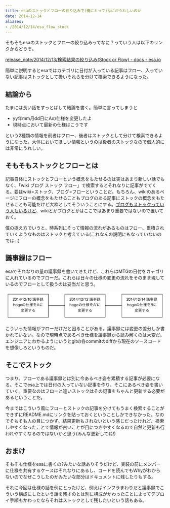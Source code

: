 ```yaml
---
title: esaのストックとフローの絞り込みで(俺にとって)なにがうれしいのか
date: 2014-12-14
aliases:
- /2014/12/14/esa_flow_stock
---
```


そもそもesaのストックとフローの絞り込みってなに？っていう人は以下のリンクからどうぞ。

[release_note/2014/12/13/検索結果の絞り込み(Stock or Flow) - docs - esa.io](https://docs.esa.io/posts/31)

簡単に説明するとesaではカテゴリに日付が入っている記事はフロー、入っていない記事はストックとして扱いそれらを分けて検索できるようになった。

## 結論から

たまには長い話をすっとばして結論を書く。簡単に言ってしまうと

* yy年mm月dd日にAの仕様を変更したよ
* 現時点において最新の仕様はこうです

という2種類の情報を前者はフロー、後者はストックとして分けて検索できるようになった。大体においてほしい情報というのは後者のストックなので個人的には非常にうれしい。

## そもそもストックとフローとは

記事自体にストックとフローという概念をもたせるのは実はあまり新しい話でもなく、「wiki ブログ ストック フロー」で検索するとそれなりに記事がでてくる。要はwiki=ストック、ブログ=フローということだ。もちろん、wikiのあるページにフローの概念をもたせることもブログのある記事にストックの概念をもたせることも可能だけど大枠としてそういうことにする。[ブログもストックっていう人もいるけど](http://jkondo.hatenablog.com/entry/2011/11/19/114109)、wikiとかブログとかはここではあまり重要ではないので置いておく。

僕の捉え方でいうと、時系列にそって情報の流れがあるものはフロー、累積されていくようなものはストックと考えている(これなんの説明にもなっていないのでは…)

## 議事録はフロー

esaでそれなりの量の議事録を書いてきたけど、これらはMTGの日付をカテゴリに入れているのでフローだ。これらは日々の仕様の変更の流れをそのまま現しているのでフローとして扱うのは妥当だと思う。

![flow.png](/images/2014-12-14-flow.png)

こういった情報がフローだけだと困ることがある。議事録には変更の差分しか書かれていない。なので現時点であるべき仕様を議事録から読み解くのは大変だ。エンジニアにわかるようにいうとgitの各commitのdiffから現在のソースコードを想像しろというものだ。

## そこでストック

つまり、フローである議事録とは別に今あるべき姿を累積する記事が必要になる。そこでesa上では日付の入っていない記事を作り、そこにあるべき姿を書いていく。重要なのはフローと違いストックはその記事をちゃんと更新する必要があるということだ。

今まではこういう風にフローとストックの記事を分けてもうまく検索することができずにREADME.mdにリンクを貼っておくということしかできなかった。なのでそもそも人の目につかず、結果更新もされないという感じだったけれど、検索しやすくなったことで情報が古いことが目につきやすくなるので自然と更新も行われやすくなるのではないかと思う(みんな更新してね!)

## おまけ

そもそも仕様をesaに書くの?みたいな話ありそうだけど、実装の前にメンバーに仕様を共有するケースはそれなりにあるし、コードを読んでもWhyがわからないのでなぜこうしたのかみたいな部分はドキュメントに残したりもする。

それに今回は仕様の話を例にとったけど、例えばインフラまわりだと議事録でこういう構成にしたという話を残すのとは別に構成がかわったことによってデプロイ手順もかわったならそれはストックとして残したいという話もある。